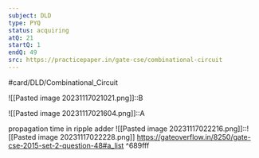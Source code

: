 ```yaml
---
subject: DLD
type: PYQ
status: acquiring
atQ: 21
startQ: 1
endQ: 49
src: https://practicepaper.in/gate-cse/combinational-circuit
---
```

#card/DLD/Combinational_Circuit

![[Pasted image 20231117021021.png]]::B <!--SR:!2023-12-13,4,170-->

![[Pasted image 20231117021604.png]]::A <!--SR:!2023-12-13,4,170-->

propagation time in ripple adder
![[Pasted image 20231117022216.png]]::![[Pasted image 20231117022228.png]] https://gateoverflow.in/8250/gate-cse-2015-set-2-question-48#a_list ^689fff

